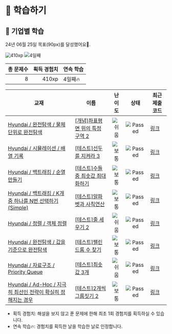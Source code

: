 # 📖 학습하기

## 🚀 기업별 학습
24년 06월 25일 목표(90px)를 달성했어요🥳.

![410xp](https://img.shields.io/badge/EXP-410xp-%235cb85c.svg?for-the-badge)
![4일째](https://img.shields.io/badge/연속학습-4일째-%23E34F26.svg?for-the-badge)

|총 문제수|획득 경험치|연속 학습|
|---:|---:|---|
8|410xp|4일째🔥|

|교재|이름|난이도|상태|최근 제출 코드|
|---|---|:---:|:---:|---|
|[Hyundai / 완전탐색 / 물체 단위로 완전탐색](https://www.codetree.ai/missions?missionId=17)|[[개념]좌표평면 위의 특정 구역 2](https://www.codetree.ai/missions/17/problems/specific-zone-above-the-2d-coordinate-2)|![쉬움][easy]|![Passed][passed]|[링크](https://github.com/NurungjiBurger/codetree-TILs/blob/main/240625/%EC%A2%8C%ED%91%9C%ED%8F%89%EB%A9%B4%20%EC%9C%84%EC%9D%98%20%ED%8A%B9%EC%A0%95%20%EA%B5%AC%EC%97%AD%202/specific-zone-above-the-2d-coordinate-2.cpp)|
|[Hyundai / 시뮬레이션 / 배열 기록](https://www.codetree.ai/missions?missionId=17)|[[테스트]선두를 지켜라 3](https://www.codetree.ai/missions/17/problems/keep-the-lead-3)|![보통][medium]|![Passed][passed]|[링크](https://github.com/NurungjiBurger/codetree-TILs/blob/main/240625/%EC%84%A0%EB%91%90%EB%A5%BC%20%EC%A7%80%EC%BC%9C%EB%9D%BC%203/keep-the-lead-3.cpp)|
|[Hyundai / 백트래킹 / 순열 만들기](https://www.codetree.ai/missions?missionId=17)|[[테스트]수들 중 최솟값 최대화하기](https://www.codetree.ai/missions/17/problems/maximin-of-numbers)|![보통][medium]|![Passed][passed]|[링크](https://github.com/NurungjiBurger/codetree-TILs/blob/main/240625/%EC%88%98%EB%93%A4%20%EC%A4%91%20%EC%B5%9C%EC%86%9F%EA%B0%92%20%EC%B5%9C%EB%8C%80%ED%99%94%ED%95%98%EA%B8%B0/maximin-of-numbers.cpp)|
|[Hyundai / 백트래킹 / K개 중 하나를 N번 선택하기(Simple)](https://www.codetree.ai/missions?missionId=17)|[[테스트]알파벳과 사칙연산](https://www.codetree.ai/missions/17/problems/calculations-with-alphabet)|![보통][medium]|![Passed][passed]|[링크](https://github.com/NurungjiBurger/codetree-TILs/blob/main/240625/%EC%95%8C%ED%8C%8C%EB%B2%B3%EA%B3%BC%20%EC%82%AC%EC%B9%99%EC%97%B0%EC%82%B0/calculations-with-alphabet.cpp)|
|[Hyundai / 정렬 / 객체 정렬](https://www.codetree.ai/missions?missionId=17)|[[테스트]줄 세우기 2](https://www.codetree.ai/missions/17/problems/line-up-students-2)|![쉬움][easy]|![Passed][passed]|[링크](https://github.com/NurungjiBurger/codetree-TILs/blob/main/240625/%EC%A4%84%20%EC%84%B8%EC%9A%B0%EA%B8%B0%202/line-up-students-2.cpp)|
|[Hyundai / 완전탐색 / 값을 기준으로 완전탐색](https://www.codetree.ai/missions?missionId=17)|[[테스트]팰린드롬 수 찾기](https://www.codetree.ai/missions/17/problems/find-the-number-of-palindrome)|![보통][medium]|![Passed][passed]|[링크](https://github.com/NurungjiBurger/codetree-TILs/blob/main/240625/%ED%8C%B0%EB%A6%B0%EB%93%9C%EB%A1%AC%20%EC%88%98%20%EC%B0%BE%EA%B8%B0/find-the-number-of-palindrome.cpp)|
|[Hyundai / 자료구조 / Priority Queue](https://www.codetree.ai/missions?missionId=17)|[[테스트]최솟값 3개](https://www.codetree.ai/missions/17/problems/top-3-smallest-number)|![쉬움][easy]|![Passed][passed]|[링크](https://github.com/NurungjiBurger/codetree-TILs/blob/main/240625/%EC%B5%9C%EC%86%9F%EA%B0%92%203%EA%B0%9C/top-3-smallest-number.cpp)|
|[Hyundai / Ad-Hoc / 지극히 최선인 전략이 확실히 정해지는 경우](https://www.codetree.ai/missions?missionId=17)|[[테스트]2개씩 그룹짓기 2](https://www.codetree.ai/missions/17/problems/group-of-pairs-2)|![보통][medium]|![Passed][passed]|[링크](https://github.com/NurungjiBurger/codetree-TILs/blob/main/240625/2%EA%B0%9C%EC%94%A9%20%EA%B7%B8%EB%A3%B9%EC%A7%93%EA%B8%B0%202/group-of-pairs-2.cpp)|


* 획득 경험치: 해설을 보지 않고 푼 문제에 한해 최초 1회 경험치를 획득하실 수 있습니다.
* 연속 학습🔥: 경험치를 획득한 날을 학습한 날로 인정합니다.










[b5]: https://img.shields.io/badge/Bronze_5-%235D3E31.svg
[b4]: https://img.shields.io/badge/Bronze_4-%235D3E31.svg
[b3]: https://img.shields.io/badge/Bronze_3-%235D3E31.svg
[b2]: https://img.shields.io/badge/Bronze_2-%235D3E31.svg
[b1]: https://img.shields.io/badge/Bronze_1-%235D3E31.svg
[s5]: https://img.shields.io/badge/Silver_5-%23394960.svg
[s4]: https://img.shields.io/badge/Silver_4-%23394960.svg
[s3]: https://img.shields.io/badge/Silver_3-%23394960.svg
[s2]: https://img.shields.io/badge/Silver_2-%23394960.svg
[s1]: https://img.shields.io/badge/Silver_1-%23394960.svg
[g5]: https://img.shields.io/badge/Gold_5-%23FFC433.svg
[g4]: https://img.shields.io/badge/Gold_4-%23FFC433.svg
[g3]: https://img.shields.io/badge/Gold_3-%23FFC433.svg
[g2]: https://img.shields.io/badge/Gold_2-%23FFC433.svg
[g1]: https://img.shields.io/badge/Gold_1-%23FFC433.svg
[p5]: https://img.shields.io/badge/Platinum_5-%2376DDD8.svg
[p4]: https://img.shields.io/badge/Platinum_4-%2376DDD8.svg
[p3]: https://img.shields.io/badge/Platinum_3-%2376DDD8.svg
[p2]: https://img.shields.io/badge/Platinum_2-%2376DDD8.svg
[p1]: https://img.shields.io/badge/Platinum_1-%2376DDD8.svg
[passed]: https://img.shields.io/badge/Passed-%23009D27.svg
[failed]: https://img.shields.io/badge/Failed-%23D24D57.svg
[easy]: https://img.shields.io/badge/쉬움-%235cb85c.svg?for-the-badge
[medium]: https://img.shields.io/badge/보통-%23FFC433.svg?for-the-badge
[hard]: https://img.shields.io/badge/어려움-%23D24D57.svg?for-the-badge